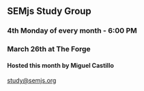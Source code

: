 ## SEMjs Study Group
### 4th Monday of every month - 6:00 PM

### March 26th at The Forge
#### Hosted this month by Miguel Castillo

study@semjs.org
